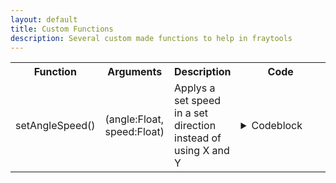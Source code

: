 ```yaml
---
layout: default
title: Custom Functions
description: Several custom made functions to help in fraytools
---
```


<table>
<tr>
<th> Function </th> <th> Arguments </th> <th> Description </th> <th> Code </th>
</tr>

<tr>
<td> setAngleSpeed() </td> <td> (angle:Float, speed:Float) </td> <td> Applys a set speed in a set direction instead of using X and Y </td>
<td style="width:550px">

<details>
<summary>Codeblock</summary>

```
function setAngleSpeed(angle:Float, speed:Float) {
  var rads:Float = -angle * (Math.PI / 180);
  var m_X:Float = Math.cos(rads);
  var m_Y:Float = Math.sin(rads);
  self.setXSpeed(m_X * speed);
  self.setYSpeed(m_Y * speed);
}
```
</details>
</td>
</tr>
</table>
